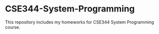 # CSE344-System-Programming
This repository includes my homeworks for CSE344 System Programming course.

